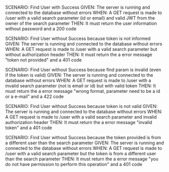 SCENARIO: Find User with Success
GIVEN: The server is running and connected to the database without errors
WHEN: A GET request is made to /user with a valid search parameter (id or email) and valid JWT from the owner of the search parameter
THEN: It must return the user information without password and a 200 code

SCENARIO: Find User without Success because token is not informed
GIVEN: The server is running and connected to the database without errors
WHEN: A GET request is made to /user with a valid search parameter but without authorization header
THEN: It must return the a error message "token not provided" and a 401 code

SCENARIO: Find User without Success because find param is invalid (even if the token is valid)
GIVEN: The server is running and connected to the database without errors
WHEN: A GET request is made to /user with a invalid search parameter (not is email or id) but with valid token
THEN: It must return the a error message "wrong format, parameter need to be a id or a e-mail" and a 422 code

SCENARIO: Find User without Success because token is not valid
GIVEN: The server is running and connected to the database without errors
WHEN: A GET request is made to /user with a valid search parameter and invalid authorization header
THEN: It must return the a error message "invalid token" and a 401 code

SCENARIO: Find User without Success because the token provided is from a different user than the search parameter
GIVEN: The server is running and connected to the database without errors
WHEN: A GET request is made to /user with a valid search parameter but the token is from a different user than the search parameter
THEN: It must return the a error message "you do not have permission to perform this operation" and a 401 code
